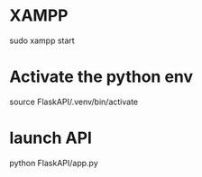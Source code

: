 # XAMPP
sudo xampp start

###

# Activate the python env 
source FlaskAPI/.venv/bin/activate

### 
# launch API
python FlaskAPI/app.py
